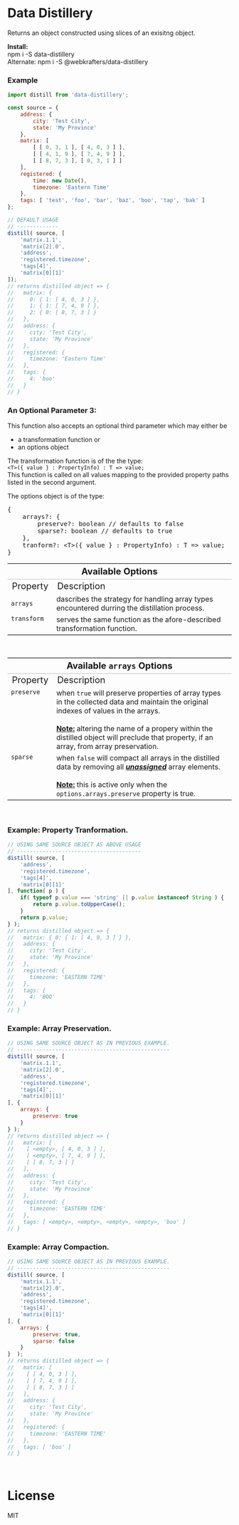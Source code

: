 # Data Distillery

Returns an object constructed using slices of an exisitng object.

**Install:**\
npm i -S data-distillery\
Alternate: npm i -S @webkrafters/data-distillery

### Example

```jsx
import distill from 'data-distillery'; 

const source = {
    address: {
        city: 'Test City',
        state: 'My Province'
    },
    matrix: [
        [ [ 0, 3, 1 ], [ 4, 0, 3 ] ],
        [ [ 4, 1, 9 ], [ 7, 4, 9 ] ],
        [ [ 8, 7, 3 ], [ 0, 3, 1 ] ]
    ],
    registered: {
        time: new Date(),
        timezone: 'Eastern Time'
    },
    tags: [ 'test', 'foo', 'bar', 'baz', 'boo', 'tap', 'bak' ]
};

// DEFAULT USAGE
// -------------
distill( source, [
    'matrix.1.1',
    'matrix[2].0',
    'address',
    'registered.timezone',
    'tags[4]',
    'matrix[0][1]'
]);
// returns distilled object => {
//   matrix: {
//     0: { 1: [ 4, 0, 3 ] },
//     1: { 1: [ 7, 4, 9 ] },
//     2: { 0: [ 8, 7, 3 ] }
//   },
//   address: {
//     city: 'Test City',
//     state: 'My Province'
//   },
//   registered: {
//     timezone: 'Eastern Time'
//   },
//   tags: {
//     4: 'boo'
//   }
// }
```

### An Optional Parameter 3:
This function also accepts an optional third parameter which may either be
<ul>
    <li>a transformation function or </li>
    <li>an options object</li>
</ul>
<p>
The transformation function is of the the type:<br />
<code>&lt;T&gt;({ value } : PropertyInfo) : T => value;</code><br />
This function is called on all values mapping to the provided property paths listed in the second argument.
</p>
<p>The options object is of the type:</p>

<pre>
{
    arrays?: {
        preserve?: boolean // defaults to false
        sparse?: boolean // defaults to true
    },
    tranform?: &lt;T&gt;({ value } : PropertyInfo) : T => value;</code>
}
</pre>

<table style="border:0 solid #bbb; border-width:1px 0;">
    <thead>
        <tr>
            <th colspan="2" style="border-bottom:1px solid #bbb; font-size:20px; text-align:center;">
                Available Options
            </th> 
        </tr>
    </thead>
    <tbody>
        <tr>
            <td style="font-size:20px; text-align:left">Property</td>
            <td style="font-size:20px; text-align:left">Description</td>
        </tr>
        <tr>
            <td style="VALIGN="TOP"">
                <code>arrays</code>
            </td>
            <td>
                dascribes the strategy for handling array types encountered durring the distillation process.
            </td>
        </tr>
        <tr>
            <td VALIGN="TOP">
                <code>transform</code>
            </td>
            <td>serves the same function as the afore-described transformation function.</td>
        </tr>
    </tbody>
</table>
<br/>
<table style="border:0 solid #bbb; border-width:1px 0;">
    <thead>
        <tr>
            <th colspan="2" style="border-bottom:1px solid #bbb; font-size:20px; text-align:center;">
                Available <code>arrays</code> Options
            </th>
        </tr>
    </thead>
    <tbody>
        <tr>
            <td style="font-size:20px; text-align:left">Property</td>
            <td style="font-size:20px; text-align:left">Description</td>
        </tr>
        <tr>
            <td VALIGN="TOP">
                <code>preserve</code>
            </td>
            <td>
                when <code>true</code> will preserve properties of array types in the collected data and maintain the original indexes of values in the arrays.<br /><br />
                <u><strong>Note:</strong></u> altering the name of a propery within the distilled object will preclude that property, if an array, from array preservation.
            </td>
        </tr>
        <tr>
            <td VALIGN="TOP">
                <code>sparse</code>
            </td>
            <td>
                when <code>false</code> will compact all arrays in the distilled data by removing all <b><i><u>unassigned</u></i></b> array elements.<br /><br />
                <u><strong>Note:</strong></u> this is active only when the <code>options.arrays.preserve</code> property is true.
            </td>
        </tr>
    </tbody>
</table>
<br />

### Example: Property Tranformation.

```jsx
// USING SAME SOURCE OBJECT AS ABOVE USAGE
// ---------------------------------------
distill( source, [
    'address',
    'registered.timezone',
    'tags[4]',
    'matrix[0][1]'
], function( p ) {
    if( typeof p.value === 'string' || p.value instanceof String ) {
        return p.value.toUpperCase();
    }
    return p.value;
} );
// returns distilled object => {
//   matrix: { 0: { 1: [ 4, 0, 3 ] } },
//   address: {
//     city: 'Test City',
//     state: 'My Province'
//   },
//   registered: {
//     timezone: 'EASTERN TIME'
//   },
//   tags: {
//     4: 'BOO'
//   }
// }
```

### Example: Array Preservation.

```jsx
// USING SAME SOURCE OBJECT AS IN PREVIOUS EXAMPLE.
// ------------------------------------------------
distill( source, [
    'matrix.1.1',
    'matrix[2].0',
    'address',
    'registered.timezone',
    'tags[4]',
    'matrix[0][1]'
], {
    arrays: {
        preserve: true
    }
} );
// returns distilled object => {
//   matrix: [
//    [ <empty>, [ 4, 0, 3 ] ],
//    [ <empty>, [ 7, 4, 9 ] ],
//    [ [ 8, 7, 3 ] ]
//   ],
//   address: {
//     city: 'Test City',
//     state: 'My Province'
//   },
//   registered: {
//     timezone: 'EASTERN TIME'
//   },
//   tags: [ <empty>, <empty>, <empty>, <empty>, 'boo' ]
// }
```

### Example: Array Compaction.

```jsx
// USING SAME SOURCE OBJECT AS IN PREVIOUS EXAMPLE.
// ------------------------------------------------
distill( source, [
    'matrix.1.1',
    'matrix[2].0',
    'address',
    'registered.timezone',
    'tags[4]',
    'matrix[0][1]'
], {
    arrays: {
        preserve: true,
        sparse: false
    }
}  );
// returns distilled object => {
//   matrix: [
//    [ [ 4, 0, 3 ] ],
//    [ [ 7, 4, 9 ] ],
//    [ [ 8, 7, 3 ] ]
//   ],
//   address: {
//     city: 'Test City',
//     state: 'My Province'
//   },
//   registered: {
//     timezone: 'EASTERN TIME'
//   },
//   tags: [ 'boo' ]
// }
```

<br />

# License
MIT
 